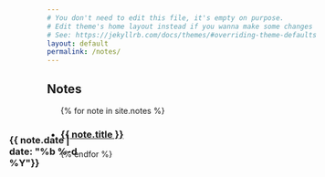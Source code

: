 ```yaml
---
# You don't need to edit this file, it's empty on purpose.
# Edit theme's home layout instead if you wanna make some changes
# See: https://jekyllrb.com/docs/themes/#overriding-theme-defaults
layout: default
permalink: /notes/
---
```


<h2>Notes</h2>

<ul class="post-list">
  {% for note in site.notes %}
    <li>
      <h3 style="position: relative">
        <span class="post-meta" style=" position: absolute; width: 120px; top: .6em; left: -90px; ">
              {{ note.date | date: "%b %-d %Y"}}</span>
          <a class="post-link" href="{{ note.url }}">
            {{ note.title }}
          </a>
        </h3>
    </li>
  {% endfor %}
</ul>

